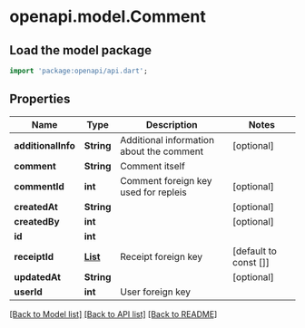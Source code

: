 # openapi.model.Comment

## Load the model package
```dart
import 'package:openapi/api.dart';
```

## Properties
Name | Type | Description | Notes
------------ | ------------- | ------------- | -------------
**additionalInfo** | **String** | Additional information about the comment | [optional] 
**comment** | **String** | Comment itself | 
**commentId** | **int** | Comment foreign key used for repleis | [optional] 
**createdAt** | **String** |  | [optional] 
**createdBy** | **int** |  | [optional] 
**id** | **int** |  | 
**receiptId** | [**List<Comment>**](Comment.md) | Receipt foreign key | [default to const []]
**updatedAt** | **String** |  | [optional] 
**userId** | **int** | User foreign key | 

[[Back to Model list]](../README.md#documentation-for-models) [[Back to API list]](../README.md#documentation-for-api-endpoints) [[Back to README]](../README.md)


